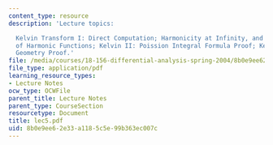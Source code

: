 ```yaml
---
content_type: resource
description: 'Lecture topics:

  Kelvin Transform I: Direct Computation; Harmonicity at Infinity, and Decay Rates
  of Harmonic Functions; Kelvin II: Poission Integral Formula Proof; Kelvin III: Conformal
  Geometry Proof.'
file: /media/courses/18-156-differential-analysis-spring-2004/8b0e9ee62e33a1185c5e99b363ec007c_lec5.pdf
file_type: application/pdf
learning_resource_types:
- Lecture Notes
ocw_type: OCWFile
parent_title: Lecture Notes
parent_type: CourseSection
resourcetype: Document
title: lec5.pdf
uid: 8b0e9ee6-2e33-a118-5c5e-99b363ec007c
---
```


